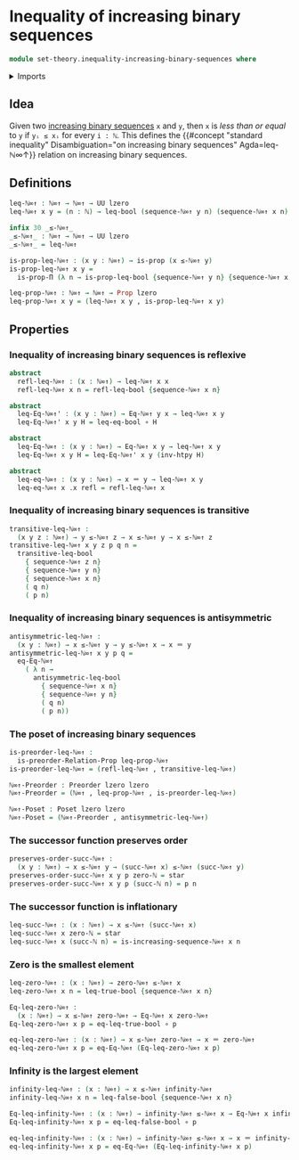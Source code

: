 # Inequality of increasing binary sequences

```agda
module set-theory.inequality-increasing-binary-sequences where
```

<details><summary>Imports</summary>

```agda
open import elementary-number-theory.natural-numbers

open import foundation.dependent-pair-types
open import foundation.function-types
open import foundation.homotopies
open import foundation.inequality-booleans
open import foundation.propositions
open import foundation.unit-type
open import foundation.universe-levels

open import foundation-core.identity-types

open import order-theory.posets
open import order-theory.preorders

open import set-theory.increasing-binary-sequences
```

</details>

## Idea

Given two
[increasing binary sequences](set-theory.inequality-increasing-binary-sequences.md)
`x` and `y`, then `x` is _less than or equal_ to `y` if `yᵢ ≤ xᵢ` for every
`i : ℕ`. This defines the
{{#concept "standard inequality" Disambiguation="on increasing binary sequences" Agda=leq-ℕ∞↑}}
relation on increasing binary sequences.

## Definitions

```agda
leq-ℕ∞↑ : ℕ∞↑ → ℕ∞↑ → UU lzero
leq-ℕ∞↑ x y = (n : ℕ) → leq-bool (sequence-ℕ∞↑ y n) (sequence-ℕ∞↑ x n)

infix 30 _≤-ℕ∞↑_
_≤-ℕ∞↑_ : ℕ∞↑ → ℕ∞↑ → UU lzero
_≤-ℕ∞↑_ = leq-ℕ∞↑

is-prop-leq-ℕ∞↑ : (x y : ℕ∞↑) → is-prop (x ≤-ℕ∞↑ y)
is-prop-leq-ℕ∞↑ x y =
  is-prop-Π (λ n → is-prop-leq-bool {sequence-ℕ∞↑ y n} {sequence-ℕ∞↑ x n})

leq-prop-ℕ∞↑ : ℕ∞↑ → ℕ∞↑ → Prop lzero
leq-prop-ℕ∞↑ x y = (leq-ℕ∞↑ x y , is-prop-leq-ℕ∞↑ x y)
```

## Properties

### Inequality of increasing binary sequences is reflexive

```agda
abstract
  refl-leq-ℕ∞↑ : (x : ℕ∞↑) → leq-ℕ∞↑ x x
  refl-leq-ℕ∞↑ x n = refl-leq-bool {sequence-ℕ∞↑ x n}

abstract
  leq-Eq-ℕ∞↑' : (x y : ℕ∞↑) → Eq-ℕ∞↑ y x → leq-ℕ∞↑ x y
  leq-Eq-ℕ∞↑' x y H = leq-eq-bool ∘ H

abstract
  leq-Eq-ℕ∞↑ : (x y : ℕ∞↑) → Eq-ℕ∞↑ x y → leq-ℕ∞↑ x y
  leq-Eq-ℕ∞↑ x y H = leq-Eq-ℕ∞↑' x y (inv-htpy H)

abstract
  leq-eq-ℕ∞↑ : (x y : ℕ∞↑) → x ＝ y → leq-ℕ∞↑ x y
  leq-eq-ℕ∞↑ x .x refl = refl-leq-ℕ∞↑ x
```

### Inequality of increasing binary sequences is transitive

```agda
transitive-leq-ℕ∞↑ :
  (x y z : ℕ∞↑) → y ≤-ℕ∞↑ z → x ≤-ℕ∞↑ y → x ≤-ℕ∞↑ z
transitive-leq-ℕ∞↑ x y z p q n =
  transitive-leq-bool
    { sequence-ℕ∞↑ z n}
    { sequence-ℕ∞↑ y n}
    { sequence-ℕ∞↑ x n}
    ( q n)
    ( p n)
```

### Inequality of increasing binary sequences is antisymmetric

```agda
antisymmetric-leq-ℕ∞↑ :
  (x y : ℕ∞↑) → x ≤-ℕ∞↑ y → y ≤-ℕ∞↑ x → x ＝ y
antisymmetric-leq-ℕ∞↑ x y p q =
  eq-Eq-ℕ∞↑
    ( λ n →
      antisymmetric-leq-bool
        { sequence-ℕ∞↑ x n}
        { sequence-ℕ∞↑ y n}
        ( q n)
        ( p n))
```

### The poset of increasing binary sequences

```agda
is-preorder-leq-ℕ∞↑ :
  is-preorder-Relation-Prop leq-prop-ℕ∞↑
is-preorder-leq-ℕ∞↑ = (refl-leq-ℕ∞↑ , transitive-leq-ℕ∞↑)

ℕ∞↑-Preorder : Preorder lzero lzero
ℕ∞↑-Preorder = (ℕ∞↑ , leq-prop-ℕ∞↑ , is-preorder-leq-ℕ∞↑)

ℕ∞↑-Poset : Poset lzero lzero
ℕ∞↑-Poset = (ℕ∞↑-Preorder , antisymmetric-leq-ℕ∞↑)
```

### The successor function preserves order

```agda
preserves-order-succ-ℕ∞↑ :
  (x y : ℕ∞↑) → x ≤-ℕ∞↑ y → (succ-ℕ∞↑ x) ≤-ℕ∞↑ (succ-ℕ∞↑ y)
preserves-order-succ-ℕ∞↑ x y p zero-ℕ = star
preserves-order-succ-ℕ∞↑ x y p (succ-ℕ n) = p n
```

### The successor function is inflationary

```agda
leq-succ-ℕ∞↑ : (x : ℕ∞↑) → x ≤-ℕ∞↑ (succ-ℕ∞↑ x)
leq-succ-ℕ∞↑ x zero-ℕ = star
leq-succ-ℕ∞↑ x (succ-ℕ n) = is-increasing-sequence-ℕ∞↑ x n
```

### Zero is the smallest element

```agda
leq-zero-ℕ∞↑ : (x : ℕ∞↑) → zero-ℕ∞↑ ≤-ℕ∞↑ x
leq-zero-ℕ∞↑ x n = leq-true-bool {sequence-ℕ∞↑ x n}

Eq-leq-zero-ℕ∞↑ :
  (x : ℕ∞↑) → x ≤-ℕ∞↑ zero-ℕ∞↑ → Eq-ℕ∞↑ x zero-ℕ∞↑
Eq-leq-zero-ℕ∞↑ x p = eq-leq-true-bool ∘ p

eq-leq-zero-ℕ∞↑ : (x : ℕ∞↑) → x ≤-ℕ∞↑ zero-ℕ∞↑ → x ＝ zero-ℕ∞↑
eq-leq-zero-ℕ∞↑ x p = eq-Eq-ℕ∞↑ (Eq-leq-zero-ℕ∞↑ x p)
```

### Infinity is the largest element

```agda
infinity-leq-ℕ∞↑ : (x : ℕ∞↑) → x ≤-ℕ∞↑ infinity-ℕ∞↑
infinity-leq-ℕ∞↑ x n = leq-false-bool {sequence-ℕ∞↑ x n}

Eq-leq-infinity-ℕ∞↑ : (x : ℕ∞↑) → infinity-ℕ∞↑ ≤-ℕ∞↑ x → Eq-ℕ∞↑ x infinity-ℕ∞↑
Eq-leq-infinity-ℕ∞↑ x p = eq-leq-false-bool ∘ p

eq-leq-infinity-ℕ∞↑ : (x : ℕ∞↑) → infinity-ℕ∞↑ ≤-ℕ∞↑ x → x ＝ infinity-ℕ∞↑
eq-leq-infinity-ℕ∞↑ x p = eq-Eq-ℕ∞↑ (Eq-leq-infinity-ℕ∞↑ x p)
```
